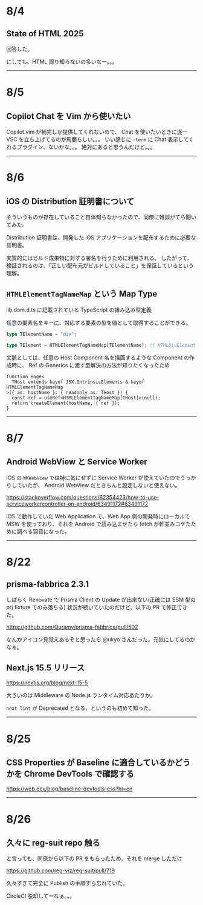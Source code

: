 # 8/4

## State of HTML 2025

回答した。

にしても、HTML 周り知らないの多いなー。。。

---

# 8/5

## Copilot Chat を Vim から使いたい

Copilot.vim が補完しか提供してくれないので、 Chat を使いたいときに逐一 VSC を立ち上げてるのが馬鹿らしい。。。
いい感じに `:term` に Chat 表示してくれるプラグイン、ないかな。。。
絶対にあると思うんだけど。。。

---

# 8/6

## iOS の Distribution 証明書について

そういうものが存在していること自体知らなかったので、同僚に雑談がてら聞いてみた。

Distribution 証明書は、開発した iOS アプリケーションを配布するために必要な証明書。

実質的にはビルド成果物に対する署名を行うために利用される。
したがって、検証されるのは、「正しい配布元がビルドしていること」を保証しているという理解。

## `HTMLElementTagNameMap` という Map Type

lib.dom.d.ts に記載されている TypeScript の組み込み型定義

任意の要素名をキーに、対応する要素の型を値として取得することができる。

```ts
type TElementName = "div";

type TElement = HTMLElementTagNameMap[TElementName]; // HTMLDivElement
```

文脈としては、任意の Host Component 名を描画するような Component の作成時に、 Ref の Generics に渡す型解決の方法が知りたくなったため

```tsx
function Hoge<
  THost extends keyof JSX.IntrinsicElements & keyof HTMLElementTagNameMap
>({ as: hostName }: { readonly as: THost }) {
  const ref = useRef<HTMLElementTagNameMap[THost]>(null);
  return createElement(hostName, { ref });
}
```

---

# 8/7

## Android WebView と Service Worker

iOS の `WKWebView` では特に気にせずに Service Worker が使えていたのでうっかりしていたが、 Android WebView だときちんと設定しないと使えない。

https://stackoverflow.com/questions/62354423/how-to-use-serviceworkercontroller-on-android/63491172#63491172

iOS で動作していた Web Application で、Web App 側の開発時にローカルで MSW を使っており、それを Android で読み込ませたら fetch が軒並みコケたために調べる羽目になった。

---

# 8/22

## prisma-fabbrica 2.3.1

しばらく Renovate で Prisma Client の Update が出来ない(正確には ESM 型の prj fixture でのみ落ちる) 状況が続いていたのだけど、以下の PR で修正できた。

https://github.com/Quramy/prisma-fabbrica/pull/502

なんかアイコン見覚えあるぞと思ったら @ukyo さんだった。元気にしてるのかなぁ。

## Next.js 15.5 リリース

https://nextjs.org/blog/next-15-5

大きいのは Middleware の Node.js ランタイム対応あたりか。

`next lint` が Deprecated となる、というのも初めて知った。

---

# 8/25

## CSS Properties が Baseline に適合しているかどうかを Chrome DevTools で確認する

https://web.dev/blog/baseline-devtools-css?hl=en

---

# 8/26

## 久々に reg-suit repo 触る

と言っても、同僚から以下の PR をもらったため、それを merge しただけ

https://github.com/reg-viz/reg-suit/pull/719

久々すぎて完全に Publish の手順すら忘れていた。

CircleCI 脱却してーなぁ。。。
